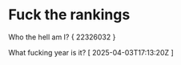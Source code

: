 # Fuck the rankings

Who the hell am I?
{ 22326032 }

What fucking year is it?
[ 2025-04-03T17:13:20Z ]
